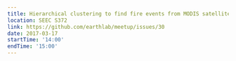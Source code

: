 ```yaml
---
title: Hierarchical clustering to find fire events from MODIS satellite imagery
location: SEEC S372
link: https://github.com/earthlab/meetup/issues/30
date: 2017-03-17
startTime: '14:00'
endTime: '15:00'
---
```



